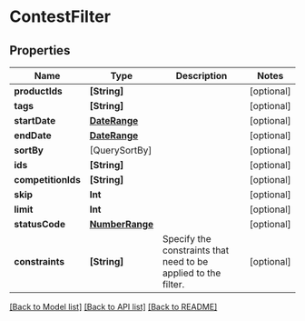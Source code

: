 # ContestFilter

## Properties
Name | Type | Description | Notes
------------ | ------------- | ------------- | -------------
**productIds** | **[String]** |  | [optional] 
**tags** | **[String]** |  | [optional] 
**startDate** | [**DateRange**](DateRange.md) |  | [optional] 
**endDate** | [**DateRange**](DateRange.md) |  | [optional] 
**sortBy** | [QuerySortBy] |  | [optional] 
**ids** | **[String]** |  | [optional] 
**competitionIds** | **[String]** |  | [optional] 
**skip** | **Int** |  | [optional] 
**limit** | **Int** |  | [optional] 
**statusCode** | [**NumberRange**](NumberRange.md) |  | [optional] 
**constraints** | **[String]** | Specify the constraints that need to be applied to the filter. | [optional] 

[[Back to Model list]](../README.md#documentation-for-models) [[Back to API list]](../README.md#documentation-for-api-endpoints) [[Back to README]](../README.md)


